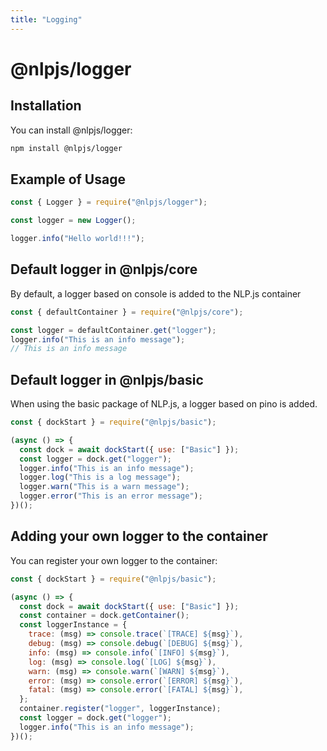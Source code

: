 ```yaml
---
title: "Logging"
---
```


# @nlpjs/logger

## Installation

You can install @nlpjs/logger:

```bash
npm install @nlpjs/logger
```

## Example of Usage

```javascript
const { Logger } = require("@nlpjs/logger");

const logger = new Logger();

logger.info("Hello world!!!");
```

## Default logger in @nlpjs/core

By default, a logger based on console is added to the NLP.js container

```javascript
const { defaultContainer } = require("@nlpjs/core");

const logger = defaultContainer.get("logger");
logger.info("This is an info message");
// This is an info message
```

## Default logger in @nlpjs/basic

When using the basic package of NLP.js, a logger based on pino is added.

```javascript
const { dockStart } = require("@nlpjs/basic");

(async () => {
  const dock = await dockStart({ use: ["Basic"] });
  const logger = dock.get("logger");
  logger.info("This is an info message");
  logger.log("This is a log message");
  logger.warn("This is a warn message");
  logger.error("This is an error message");
})();
```

## Adding your own logger to the container

You can register your own logger to the container:

```javascript
const { dockStart } = require("@nlpjs/basic");

(async () => {
  const dock = await dockStart({ use: ["Basic"] });
  const container = dock.getContainer();
  const loggerInstance = {
    trace: (msg) => console.trace(`[TRACE] ${msg}`),
    debug: (msg) => console.debug(`[DEBUG] ${msg}`),
    info: (msg) => console.info(`[INFO] ${msg}`),
    log: (msg) => console.log(`[LOG] ${msg}`),
    warn: (msg) => console.warn(`[WARN] ${msg}`),
    error: (msg) => console.error(`[ERROR] ${msg}`),
    fatal: (msg) => console.error(`[FATAL] ${msg}`),
  };
  container.register("logger", loggerInstance);
  const logger = dock.get("logger");
  logger.info("This is an info message");
})();
```
